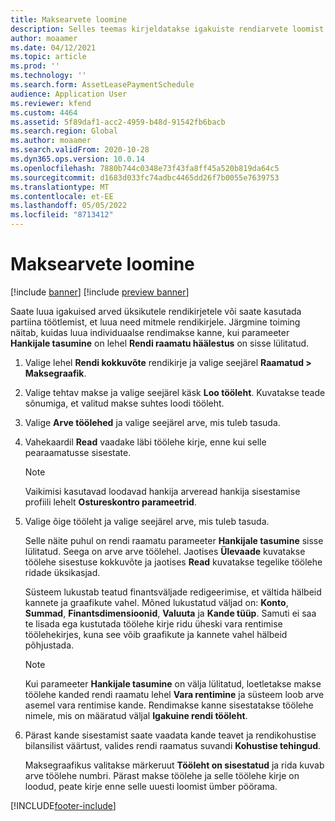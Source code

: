 ```yaml
---
title: Maksearvete loomine
description: Selles teemas kirjeldatakse igakuiste rendiarvete loomist. Saate luua arved üksikutele rendikirjetele või saate kasutada partiina töötlemist, et luua need mitmele rendikirjele.
author: moaamer
ms.date: 04/12/2021
ms.topic: article
ms.prod: ''
ms.technology: ''
ms.search.form: AssetLeasePaymentSchedule
audience: Application User
ms.reviewer: kfend
ms.custom: 4464
ms.assetid: 5f89daf1-acc2-4959-b48d-91542fb6bacb
ms.search.region: Global
ms.author: moaamer
ms.search.validFrom: 2020-10-28
ms.dyn365.ops.version: 10.0.14
ms.openlocfilehash: 7880b744c0348e73f43fa8ff45a520b819da64c5
ms.sourcegitcommit: d1683d033fc74adbc4465dd26f7b0055e7639753
ms.translationtype: MT
ms.contentlocale: et-EE
ms.lasthandoff: 05/05/2022
ms.locfileid: "8713412"
---
```

# <a name="create-payment-invoices"></a>Maksearvete loomine

[!include [banner](../includes/banner.md)]
[!include [preview banner](../includes/preview-banner.md)]


Saate luua igakuised arved üksikutele rendikirjetele või saate kasutada partiina töötlemist, et luua need mitmele rendikirjele. Järgmine toiming näitab, kuidas luua individuaalse rendimakse kanne, kui parameeter **Hankijale tasumine** on lehel **Rendi raamatu häälestus** on sisse lülitatud.

1. Valige lehel **Rendi kokkuvõte** rendikirje ja valige seejärel **Raamatud \> Maksegraafik**.
2. Valige tehtav makse ja valige seejärel käsk **Loo tööleht**. Kuvatakse teade sõnumiga, et valitud makse suhtes loodi tööleht.
3. Valige **Arve töölehed** ja valige seejärel arve, mis tuleb tasuda.
4. Vahekaardil **Read** vaadake läbi töölehe kirje, enne kui selle pearaamatusse sisestate.

    > [!NOTE]
    > Vaikimisi kasutavad loodavad hankija arveread hankija sisestamise profiili lehelt **Ostureskontro parameetrid**.

5. Valige õige tööleht ja valige seejärel arve, mis tuleb tasuda.

    Selle näite puhul on rendi raamatu parameeter **Hankijale tasumine** sisse lülitatud. Seega on arve arve töölehel. Jaotises **Ülevaade** kuvatakse töölehe sisestuse kokkuvõte ja jaotises **Read** kuvatakse tegelike töölehe ridade üksikasjad.
    
   Süsteem lukustab teatud finantsväljade redigeerimise, et vältida hälbeid kannete ja graafikute vahel. Mõned lukustatud väljad on: **Konto**, **Summad**, **Finantsdimensioonid**, **Valuuta** ja **Kande tüüp**. Samuti ei saa te lisada ega kustutada töölehe kirje ridu üheski vara rentimise töölehekirjes, kuna see võib graafikute ja kannete vahel hälbeid põhjustada.

    > [!NOTE]
    > Kui parameeter **Hankijale tasumine** on välja lülitatud, loetletakse makse töölehe kanded rendi raamatu lehel **Vara rentimine** ja süsteem loob arve asemel vara rentimise kande. Rendimakse kanne sisestatakse töölehe nimele, mis on määratud väljal **Igakuine rendi tööleht**.

6. Pärast kande sisestamist saate vaadata kande teavet ja rendikohustise bilansilist väärtust, valides rendi raamatus suvandi **Kohustise tehingud**.

    Maksegraafikus valitakse märkeruut **Tööleht on sisestatud** ja rida kuvab arve töölehe numbri. Pärast makse töölehe ja selle töölehe kirje on loodud, peate kirje enne selle uuesti loomist ümber pöörama.


[!INCLUDE[footer-include](../../includes/footer-banner.md)]
